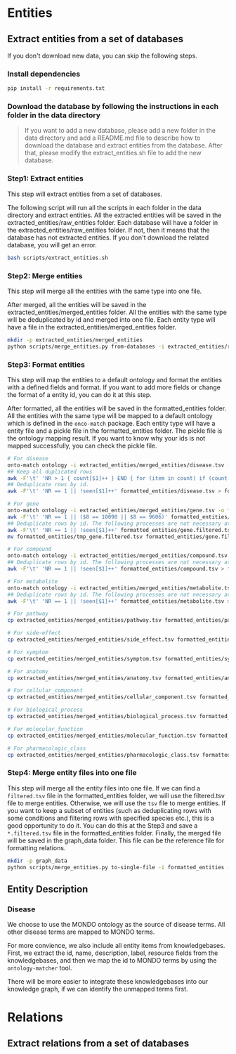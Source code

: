 # Entities
## Extract entities from a set of databases

If you don't download new data, you can skip the following steps.

### Install dependencies

```bash
pip install -r requirements.txt
```

### Download the database by following the instructions in each folder in the data directory

> If you want to add a new database, please add a new folder in the data directory and add a README.md file to describe how to download the database and extract entities from the database. After that, please modify the extract_entities.sh file to add the new database.

### Step1: Extract entities

This step will extract entities from a set of databases. 

The following script will run all the scripts in each folder in the data directory and extract entities. All the extracted entities will be saved in the extracted_entities/raw_entities folder. Each database will have a folder in the extracted_entities/raw_entities folder. If not, then it means that the database has not extracted entities. If you don't download the related database, you will get an error.

```bash
bash scripts/extract_entities.sh
```

### Step2: Merge entities

This step will merge all the entities with the same type into one file.

After merged, all the entities will be saved in the extracted_entities/merged_entities folder. All the entities with the same type will be deduplicated by id and merged into one file. Each entity type will have a file in the extracted_entities/merged_entities folder.

```bash
mkdir -p extracted_entities/merged_entities
python scripts/merge_entities.py from-databases -i extracted_entities/raw_entities -o extracted_entities/merged_entities
```

### Step3: Format entities

This step will map the entities to a default ontology and format the entities with a defined fields and format. If you want to add more fields or change the format of a entity id, you can do it at this step.

After formatted, all the entities will be saved in the formatted_entities folder. All the entities with the same type will be mapped to a default ontology which is defined in the `onco-match` package. Each entity type will have a entity file and a pickle file in the formatted_entities folder. The pickle file is the ontology mapping result. If you want to know why your ids is not mapped successfully, you can check the pickle file.

```bash
# For disease
onto-match ontology -i extracted_entities/merged_entities/disease.tsv -o formatted_entities/disease.tsv -O disease
## Keep all duplicated rows
awk -F'\t' 'NR > 1 { count[$1]++ } END { for (item in count) if (count[item] > 1) print item }' formatted_entities/disease.tsv > formatted_entities/disease.duplicated.tsv
## Deduplicate rows by id.
awk -F'\t' 'NR == 1 || !seen[$1]++' formatted_entities/disease.tsv > formatted_entities/disease.filtered.tsv

# For gene
onto-match ontology -i extracted_entities/merged_entities/gene.tsv -o formatted_entities/gene.tsv -O gene -s 5 -b 500
awk -F'\t' 'NR == 1 || ($8 == 10090 || $8 == 9606)' formatted_entities/gene.tsv > formatted_entities/gene.filtered.tsv
## Deduplicate rows by id. The following processes are not necessary at most time.
awk -F'\t' 'NR == 1 || !seen[$1]++' formatted_entities/gene.filtered.tsv > formatted_entities/tmp_gene.filtered.tsv
mv formatted_entities/tmp_gene.filtered.tsv formatted_entities/gene.filtered.tsv

# For compound
onto-match ontology -i extracted_entities/merged_entities/compound.tsv -o formatted_entities/compound.tsv -O compound -s 5 -b 500
## Deduplicate rows by id. The following processes are not necessary at most time.
awk -F'\t' 'NR == 1 || !seen[$1]++' formatted_entities/compound.tsv > formatted_entities/compound.filtered.tsv

# For metabolite
onto-match ontology -i extracted_entities/merged_entities/metabolite.tsv -o formatted_entities/metabolite.tsv -O metabolite -s 5 -b 500
## Deduplicate rows by id. The following processes are not necessary at most time.
awk -F'\t' 'NR == 1 || !seen[$1]++' formatted_entities/metabolite.tsv > formatted_entities/metabolite.filtered.tsv

# For pathway
cp extracted_entities/merged_entities/pathway.tsv formatted_entities/pathway.tsv

# For side-effect
cp extracted_entities/merged_entities/side_effect.tsv formatted_entities/side_effect.tsv

# For symptom
cp extracted_entities/merged_entities/symptom.tsv formatted_entities/symptom.tsv

# For anatomy
cp extracted_entities/merged_entities/anatomy.tsv formatted_entities/anatomy.tsv

# For cellular_component
cp extracted_entities/merged_entities/cellular_component.tsv formatted_entities/cellular_component.tsv

# For biological_process
cp extracted_entities/merged_entities/biological_process.tsv formatted_entities/biological_process.tsv

# For molecular_function
cp extracted_entities/merged_entities/molecular_function.tsv formatted_entities/molecular_function.tsv

# For pharmacologic_class
cp extracted_entities/merged_entities/pharmacologic_class.tsv formatted_entities/pharmacologic_class.tsv
```

### Step4: Merge entity files into one file

This step will merge all the entity files into one file. If we can find a `filtered.tsv` file in the formatted_entities folder, we will use the filtered.tsv file to merge entities. Otherwise, we will use the `tsv` file to merge entities. If you want to keep a subset of entities (such as deduplicating rows with some conditions and filtering rows with specified species etc.), this is a good opportunity to do it. You can do this at the Step3 and save a `*.filtered.tsv` file in the formatted_entities folder. Finally, the merged file will be saved in the graph_data folder. This file can be the reference file for formatting relations.

```bash
mkdir -p graph_data
python scripts/merge_entities.py to-single-file -i formatted_entities -o graph_data/entities.tsv
```

## Entity Description
### Disease

We choose to use the MONDO ontology as the source of disease terms. All other disease terms are mapped to MONDO terms.

For more convience, we also include all entity items from knowledgebases. First, we extract the id, name, description, label, resource fields from the knowledgebases, and then we map the id to MONDO terms by using the `ontology-matcher` tool.

There will be more easier to integrate these knowledgebases into our knowledge graph, if we can identify the unmapped terms first.

# Relations

## Extract relations from a set of databases
